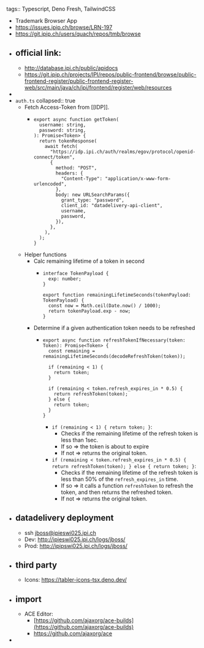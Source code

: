 tags:: Typescript, Deno Fresh, TailwindCSS

- Trademark Browser App
- https://issues.ipip.ch/browse/LRN-197
- https://git.ipip.ch/users/quach/repos/tmb/browse
- ## official link:
	- http://database.ipi.ch/public/apidocs
	- https://git.ipip.ch/projects/IPI/repos/public-frontend/browse/public-frontend-register/public-frontend-register-web/src/main/java/ch/ipi/frontend/register/web/resources
-
- `auth.ts`
  collapsed:: true
	- Fetch Access-Token from [[IDP]].
		- ```
		  export async function getToken(
		    username: string,
		    password: string,
		  ): Promise<Token> {
		    return tokenResponse(
		      await fetch(
		        "https://idp.ipi.ch/auth/realms/egov/protocol/openid-connect/token",
		        {
		          method: "POST",
		          headers: {
		            "Content-Type": "application/x-www-form-urlencoded",
		          },
		          body: new URLSearchParams({
		            grant_type: "password",
		            client_id: "datadelivery-api-client",
		            username,
		            password,
		          }),
		        },
		      ),
		    );
		  }
		  ```
	- Helper functions
		- Calc remaining lifetime of a token in second
			- ```
			  interface TokenPayload {
			    exp: number;
			  }
			  
			  export function remainingLifetimeSeconds(tokenPayload: TokenPayload) {
			    const now = Math.ceil(Date.now() / 1000);
			    return tokenPayload.exp - now;
			  }
			  ```
		- Determine if a given authentication token needs to be refreshed
			- ```
			  export async function refreshTokenIfNecessary(token: Token): Promise<Token> {
			    const remaining = remainingLifetimeSeconds(decodeRefreshToken(token));
			  
			    if (remaining < 1) {
			      return token;
			    }
			  
			    if (remaining < token.refresh_expires_in * 0.5) {
			      return refreshToken(token);
			    } else {
			      return token;
			    }
			  }
			  ```
				- `if (remaining < 1) { return token; }`:
					- Checks if the remaining lifetime of the refresh token is less than 1sec.
					- If so => the token is about to expire
					- If not => returns the original token.
				- `if (remaining < token.refresh_expires_in * 0.5) { return refreshToken(token); } else { return token; }`:
					- Checks if the remaining lifetime of the refresh token is less than 50% of the `refresh_expires_in` time.
					- If so =>  it calls a function `refreshToken` to refresh the token, and then returns the refreshed token.
					- If not => returns the original token.
- ## datadelivery deployment
	- ssh jboss@ipieswi025.ipi.ch
	- Dev: http://ipieswi025.ipi.ch/logs/jboss/
	- Prod: http://ipipswi025.ipi.ch/logs/jboss/
- ## third party
	- Icons: https://tabler-icons-tsx.deno.dev/
- ## import
	- ACE Editor:
		- [https://github.com/ajaxorg/ace-builds](https://github.com/ajaxorg/ace-builds)
		- https://github.com/ajaxorg/ace
-